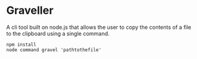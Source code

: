 # Graveller
A cli tool built on node.js that allows the user to copy the contents of a file to the clipboard using a single command.<br>
```
npm install
node command gravel 'pathtothefile'
```
